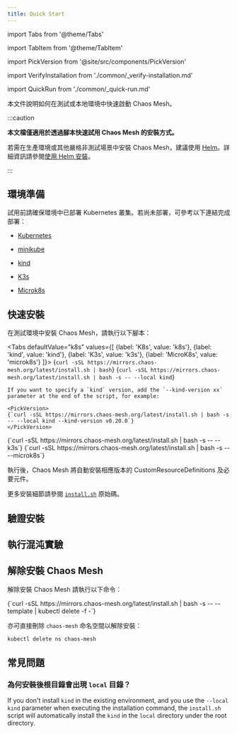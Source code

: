```yaml
---
title: Quick Start
---
```


import Tabs from '@theme/Tabs'

import TabItem from '@theme/TabItem'

import PickVersion from '@site/src/components/PickVersion'

import VerifyInstallation from './common/\_verify-installation.md'

import QuickRun from './common/\_quick-run.md'

本文件說明如何在測試或本地環境中快速啟動 Chaos Mesh。

:::caution

**本文檔僅適用於透過腳本快速試用 Chaos Mesh 的安裝方式。**

若需在生產環境或其他嚴格非測試場景中安裝 Chaos Mesh，建議使用 [Helm](https://helm.sh/)。詳細資訊請參閱[使用 Helm 安裝](production-installation-using-helm.md)。

:::

## 環境準備

試用前請確保環境中已部署 Kubernetes 叢集。若尚未部署，可參考以下連結完成部署：

- [Kubernetes](https://kubernetes.io/docs/setup/)

- [minikube](https://minikube.sigs.k8s.io/docs/start/)

- [kind](https://kind.sigs.k8s.io/docs/user/quick-start/)

- [K3s](https://rancher.com/docs/k3s/latest/en/quick-start/)

- [Microk8s](https://microk8s.io/)

## 快速安裝

在測試環境中安裝 Chaos Mesh，請執行以下腳本：

<!-- prettier-ignore -->

<Tabs defaultValue="k8s" values={[
  {label: 'K8s', value: 'k8s'},
  {label: 'kind', value: 'kind'},
  {label: 'K3s', value: 'k3s'},
  {label: 'MicroK8s', value: 'microk8s'}
]}>
  <TabItem value="k8s">
    <PickVersion>
    {`curl -sSL https://mirrors.chaos-mesh.org/latest/install.sh | bash`}
    </PickVersion>
  </TabItem>
  <TabItem value="kind">
    <PickVersion>{`curl -sSL https://mirrors.chaos-mesh.org/latest/install.sh | bash -s -- --local kind`}</PickVersion>

    If you want to specify a `kind` version, add the `--kind-version xx` parameter at the end of the script, for example:

    <PickVersion>
    {`curl -sSL https://mirrors.chaos-mesh.org/latest/install.sh | bash -s -- --local kind --kind-version v0.20.0`}
    </PickVersion>

  </TabItem>
  <TabItem value="k3s">
    <PickVersion>
    {`curl -sSL https://mirrors.chaos-mesh.org/latest/install.sh | bash -s -- --k3s`}
    </PickVersion>
  </TabItem>
  <TabItem value="microk8s">
    <PickVersion>
    {`curl -sSL https://mirrors.chaos-mesh.org/latest/install.sh | bash -s -- --microk8s`}
    </PickVersion>
  </TabItem>
</Tabs>

執行後，Chaos Mesh 將自動安裝相應版本的 CustomResourceDefinitions 及必要元件。

更多安裝細節請參閱 [`install.sh`](https://github.com/chaos-mesh/chaos-mesh/blob/master/install.sh) 原始碼。

## 驗證安裝

<VerifyInstallation />

## 執行混沌實驗

<QuickRun />

## 解除安裝 Chaos Mesh

解除安裝 Chaos Mesh 請執行以下命令：

<PickVersion>
{`curl -sSL https://mirrors.chaos-mesh.org/latest/install.sh | bash -s -- --template | kubectl delete -f -`}
</PickVersion>

亦可直接刪除 `chaos-mesh` 命名空間以解除安裝：

```sh
kubectl delete ns chaos-mesh
```

## 常見問題

### 為何安裝後根目錄會出現 `local` 目錄？

If you don't install `kind` in the existing environment, and you use the `--local kind` parameter when executing the installation command, the `install.sh` script will automatically install the `kind` in the `local` directory under the root directory.